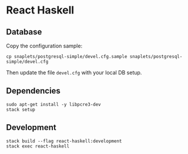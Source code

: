 # React Haskell

## Database

Copy the configuration sample:

```
cp snaplets/postgresql-simple/devel.cfg.sample snaplets/postgresql-simple/devel.cfg
```

Then update the file `devel.cfg` with your local DB setup.

## Dependencies

```
sudo apt-get install -y libpcre3-dev
stack setup
```

## Development

```
stack build --flag react-haskell:development
stack exec react-haskell
```
